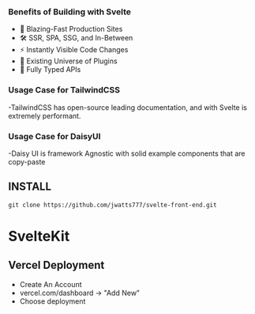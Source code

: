 ### Benefits of Building with Svelte

- 💨 Blazing-Fast Production Sites
- 🛠️ SSR, SPA, SSG, and In-Between
- ⚡️ Instantly Visible Code Changes
- 🔩 Existing Universe of Plugins
- 🔑 Fully Typed APIs

### Usage Case for TailwindCSS
-TailwindCSS has open-source leading documentation, and with Svelte is extremely performant.

### Usage Case for DaisyUI
-Daisy UI is framework Agnostic with solid example components that are copy-paste


## INSTALL

```
git clone https://github.com/jwatts777/svelte-front-end.git
```

# SvelteKit

## Vercel Deployment
- Create An Account
- vercel.com/dashboard -> "Add New"
- Choose deployment
